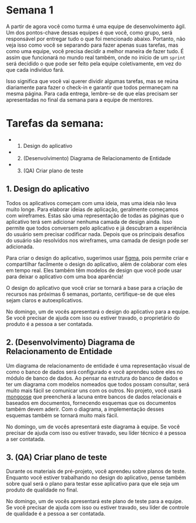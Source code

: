# Semana 1

A partir de agora você como turma é uma equipe de desenvolvimento ágil. Um dos pontos-chave dessas equipes é que você, como grupo, será responsável por entregar tudo o que foi mencionado abaixo. Portanto, não veja isso como você se separando para fazer apenas suas tarefas, mas como uma equipe, você precisa decidir a melhor maneira de fazer tudo. É assim que funcionará no mundo real também, onde no início de um `sprint` será decidido o que pode ser feito pela equipe coletivamente, em vez do que cada indivíduo fará.

Isso significa que você vai querer dividir algumas tarefas, mas se reúna diariamente para fazer o check-in e garantir que todos permaneçam na mesma página. Para cada entrega, lembre-se de que elas precisam ser apresentadas no final da semana para a equipe de mentores.

# Tarefas da semana:

- 1. Design do aplicativo
- 2. (Desenvolvimento) Diagrama de Relacionamento de Entidade
- 3. (QA) Criar plano de teste

## 1. Design do aplicativo

Todos os aplicativos começam com uma ideia, mas uma ideia não leva muito longe. Para elaborar ideias de aplicação, geralmente começamos com wireframes. Estas são uma representação de todas as páginas que o aplicativo terá sem adicionar nenhuma camada de design ainda. Isso permite que todos conversem pelo aplicativo e já descubram a experiência do usuário sem precisar codificar nada. Depois que os principais desafios do usuário são resolvidos nos wireframes, uma camada de design pode ser adicionada.

Para criar o design do aplicativo, sugerimos usar [figma](https://www.figma.com), pois permite criar e compartilhar facilmente o design do aplicativo, além de colaborar com eles em tempo real. Eles também têm modelos de design que você pode usar para deixar o aplicativo com uma boa aparência!

O design do aplicativo que você criar se tornará a base para a criação de recursos nas próximas 6 semanas, portanto, certifique-se de que eles sejam claros e autoexplicativos.

No domingo, um de vocês apresentará o design do aplicativo para a equipe. Se você precisar de ajuda com isso ou estiver travado, o proprietário do produto é a pessoa a ser contatada.

## 2. (Desenvolvimento) Diagrama de Relacionamento de Entidade

Um diagrama de relacionamento de entidade é uma representação visual de como o banco de dados será configurado e você aprendeu sobre eles no módulo de banco de dados. Ao pensar na estrutura do banco de dados e ter um diagrama com modelos nomeados que todos possam consultar, será muito mais fácil se comunicar uns com os outros. No projeto, você usará [mongoose](https://mongoosejs.com/) que preencherá a lacuna entre bancos de dados relacionais e baseados em documentos, fornecendo esquemas que os documentos também devem aderir. Com o diagrama, a implementação desses esquemas também se tornará muito mais fácil.

No domingo, um de vocês apresentará este diagrama à equipe. Se você precisar de ajuda com isso ou estiver travado, seu líder técnico é a pessoa a ser contatada.

## 3. (QA) Criar plano de teste

Durante os materiais de pré-projeto, você aprendeu sobre planos de teste. Enquanto você estiver trabalhando no design do aplicativo, pense também sobre qual será o plano para testar esse aplicativo para que ele seja um produto de qualidade no final.

No domingo, um de vocês apresentará este plano de teste para a equipe. Se você precisar de ajuda com isso ou estiver travado, seu líder de controle de qualidade é a pessoa a ser contatada.
